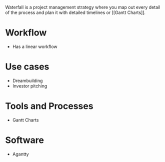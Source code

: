 Waterfall is a project management strategy where you map out every detail of the process and plan it with detailed timelines or [[Gantt Charts]].

# Workflow
- Has a linear workflow

# Use cases
* Dreambuilding
* Investor pitching

# Tools and Processes
- Gantt Charts

# Software
* Agantty